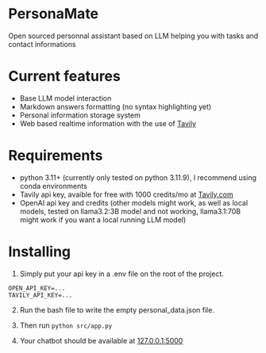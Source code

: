 # PersonaMate
Open sourced personnal assistant based on LLM helping you with tasks and contact informations

# Current features

- Base LLM model interaction
- Markdown answers formatting (no syntax highlighting yet)
- Personal information storage system
- Web based realtime information with the use of [Tavily](https://tavily.com/)

# Requirements

* python 3.11+ (currently only tested on python 3.11.9), I recommend using conda environments
* Tavily api key, avaible for free with 1000 credits/mo at [Tavily.com](https://tavily.com/)
* OpenAI api key and credits (other models might work, as well as local models, tested on llama3.2:3B model and not working, llama3.1:70B might work if you want a local running LLM model)

# Installing

1. Simply put your api key in a .env file on the root of the project.

```env
OPEN_API_KEY=...
TAVILY_API_KEY=...
```

2. Run the bash file to write the empty personal_data.json file.

3. Then run `python src/app.py`

4. Your chatbot should be available at [127.0.0.1:5000](https://127.0.0.1:5000/)
